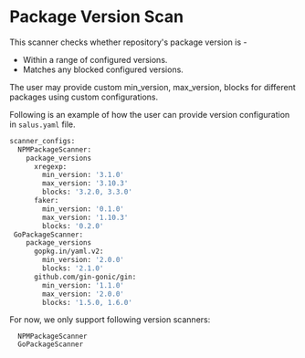 # Package Version Scan

This scanner checks whether repository's package version is - 
 - Within a range of configured versions.
 - Matches any blocked configured versions.
 
The user may provide custom min_version, max_version, blocks for different packages using custom configurations.

Following is an example of how the user can provide version configuration in `salus.yaml` file.

```sh
scanner_configs:
  NPMPackageScanner:
    package_versions
      xregexp:
        min_version: '3.1.0'
        max_version: '3.10.3'
        blocks: '3.2.0, 3.3.0'
      faker:
        min_version: '0.1.0'
        max_version: '1.10.3'
        blocks: '0.2.0'
 GoPackageScanner:
    package_versions
      gopkg.in/yaml.v2:
        min_version: '2.0.0'
        blocks: '2.1.0'
      github.com/gin-gonic/gin:
        min_version: '1.1.0'
        max_version: '2.0.0'
        blocks: '1.5.0, 1.6.0'
```

For now, we only support following version scanners:

```
  NPMPackageScanner
  GoPackageScanner
```